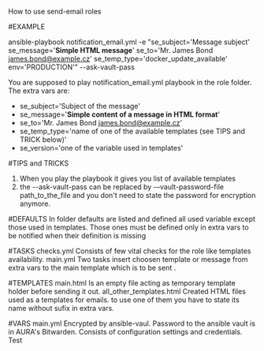How to use send-email roles

#EXAMPLE

  ansible-playbook notification_email.yml -e "se_subject='Message subject' se_message='<b>Simple HTML message</b>' se_to='Mr. James Bond <james.bond@example.cz>' se_temp_type='docker_update_available' env='PRODUCTION'" --ask-vault-pass

You are supposed to play notification_email.yml playbook in the role folder. The extra vars are:
  - se_subject='Subject of the message'
  - se_message='<b>Simple content of a message in HTML format</b>'
  - se_to='Mr. James Bond <james.bond@example.cz>'
  - se_temp_type='name of one of the available templates (see TIPS and TRICK below)'
  - se_version='one of the variable used in templates'

#TIPS and TRICKS
  1) When you play the playbook it gives you list of available templates
  2) the --ask-vault-pass can be replaced by -–vault-password-file path_to_the_file and you don't need to state the password for encryption anymore.  

#DEFAULTS
In folder defaults are listed and defined all used variable except those used in templates. Those ones must be defined only in extra vars to be notified when their definition is missing

#TASKS
  checks.yml
    Consists of few vital checks for the role like templates availability.
  main.yml
    Two tasks insert choosen template or message from extra vars to the main template which is to be sent  .

#TEMPLATES
  main.html
    Is an empty file acting as temporary template holder before sending it out.
  all_other_templates.html
    Created HTML files used as a templates for emails. to use one of them you have to state its name without sufix in extra vars.

#VARS
  main.yml
    Encrypted by ansible-vaul. Password to the ansible vault is in AURA's Bitwarden.
    Consists of configuration settings and credentials. Test
